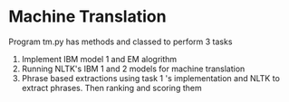 # Machine Translation

Program tm.py has methods and classed to perform 3 tasks
1. Implement IBM model 1 and EM alogrithm
2. Running NLTK's IBM 1 and 2 models for machine translation
3. Phrase based extractions using task 1 's implementation and NLTK to extract phrases. Then ranking and scoring them
